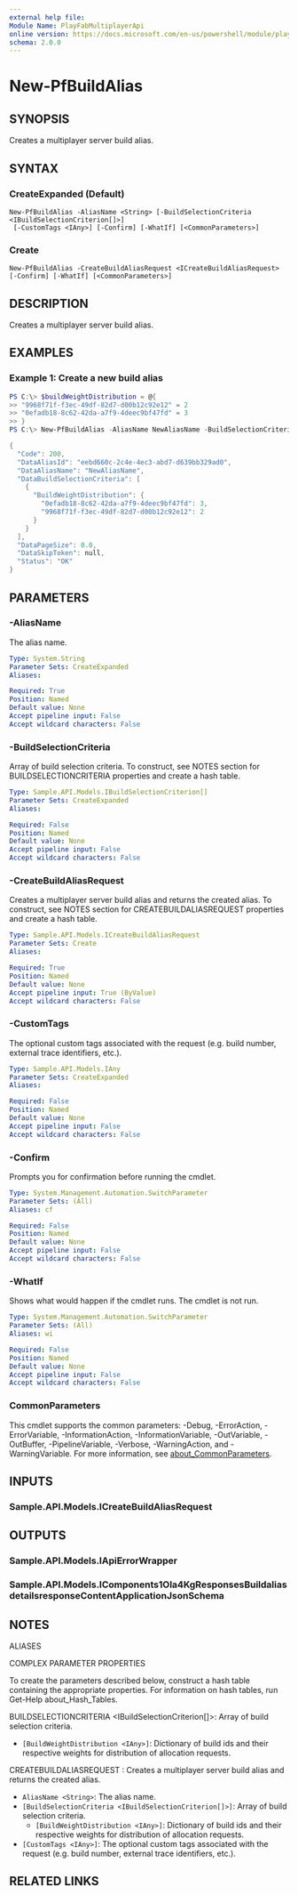 ```yaml
---
external help file:
Module Name: PlayFabMultiplayerApi
online version: https://docs.microsoft.com/en-us/powershell/module/playfabmultiplayerapi/new-pfbuildalias
schema: 2.0.0
---
```


# New-PfBuildAlias

## SYNOPSIS
Creates a multiplayer server build alias.

## SYNTAX

### CreateExpanded (Default)
```
New-PfBuildAlias -AliasName <String> [-BuildSelectionCriteria <IBuildSelectionCriterion[]>]
 [-CustomTags <IAny>] [-Confirm] [-WhatIf] [<CommonParameters>]
```

### Create
```
New-PfBuildAlias -CreateBuildAliasRequest <ICreateBuildAliasRequest> [-Confirm] [-WhatIf] [<CommonParameters>]
```

## DESCRIPTION
Creates a multiplayer server build alias.

## EXAMPLES

### Example 1: Create a new build alias
```powershell
PS C:\> $buildWeightDistribution = @{
>> "9968f71f-f3ec-49df-82d7-d00b12c92e12" = 2
>> "0efadb18-8c62-42da-a7f9-4deec9bf47fd" = 3
>> }
PS C:\> New-PfBuildAlias -AliasName NewAliasName -BuildSelectionCriteria @(@{ "BuildWeightDistribution" = $buildWeightDistribution}) | ConvertTo-Json -depth 5

{
  "Code": 200,
  "DataAliasId": "eebd660c-2c4e-4ec3-abd7-d639bb329ad0",
  "DataAliasName": "NewAliasName",
  "DataBuildSelectionCriteria": [
    {
      "BuildWeightDistribution": {
        "0efadb18-8c62-42da-a7f9-4deec9bf47fd": 3,
        "9968f71f-f3ec-49df-82d7-d00b12c92e12": 2
      }
    }
  ],
  "DataPageSize": 0.0,
  "DataSkipToken": null,
  "Status": "OK"
}
```



## PARAMETERS

### -AliasName
The alias name.

```yaml
Type: System.String
Parameter Sets: CreateExpanded
Aliases:

Required: True
Position: Named
Default value: None
Accept pipeline input: False
Accept wildcard characters: False
```

### -BuildSelectionCriteria
Array of build selection criteria.
To construct, see NOTES section for BUILDSELECTIONCRITERIA properties and create a hash table.

```yaml
Type: Sample.API.Models.IBuildSelectionCriterion[]
Parameter Sets: CreateExpanded
Aliases:

Required: False
Position: Named
Default value: None
Accept pipeline input: False
Accept wildcard characters: False
```

### -CreateBuildAliasRequest
Creates a multiplayer server build alias and returns the created alias.
To construct, see NOTES section for CREATEBUILDALIASREQUEST properties and create a hash table.

```yaml
Type: Sample.API.Models.ICreateBuildAliasRequest
Parameter Sets: Create
Aliases:

Required: True
Position: Named
Default value: None
Accept pipeline input: True (ByValue)
Accept wildcard characters: False
```

### -CustomTags
The optional custom tags associated with the request (e.g.
build number, external trace identifiers, etc.).

```yaml
Type: Sample.API.Models.IAny
Parameter Sets: CreateExpanded
Aliases:

Required: False
Position: Named
Default value: None
Accept pipeline input: False
Accept wildcard characters: False
```

### -Confirm
Prompts you for confirmation before running the cmdlet.

```yaml
Type: System.Management.Automation.SwitchParameter
Parameter Sets: (All)
Aliases: cf

Required: False
Position: Named
Default value: None
Accept pipeline input: False
Accept wildcard characters: False
```

### -WhatIf
Shows what would happen if the cmdlet runs.
The cmdlet is not run.

```yaml
Type: System.Management.Automation.SwitchParameter
Parameter Sets: (All)
Aliases: wi

Required: False
Position: Named
Default value: None
Accept pipeline input: False
Accept wildcard characters: False
```

### CommonParameters
This cmdlet supports the common parameters: -Debug, -ErrorAction, -ErrorVariable, -InformationAction, -InformationVariable, -OutVariable, -OutBuffer, -PipelineVariable, -Verbose, -WarningAction, and -WarningVariable. For more information, see [about_CommonParameters](http://go.microsoft.com/fwlink/?LinkID=113216).

## INPUTS

### Sample.API.Models.ICreateBuildAliasRequest

## OUTPUTS

### Sample.API.Models.IApiErrorWrapper

### Sample.API.Models.IComponents1Ola4KgResponsesBuildaliasdetailsresponseContentApplicationJsonSchema

## NOTES

ALIASES

COMPLEX PARAMETER PROPERTIES

To create the parameters described below, construct a hash table containing the appropriate properties. For information on hash tables, run Get-Help about_Hash_Tables.


BUILDSELECTIONCRITERIA <IBuildSelectionCriterion[]>: Array of build selection criteria.
  - `[BuildWeightDistribution <IAny>]`: Dictionary of build ids and their respective weights for distribution of allocation requests.

CREATEBUILDALIASREQUEST <ICreateBuildAliasRequest>: Creates a multiplayer server build alias and returns the created alias.
  - `AliasName <String>`: The alias name.
  - `[BuildSelectionCriteria <IBuildSelectionCriterion[]>]`: Array of build selection criteria.
    - `[BuildWeightDistribution <IAny>]`: Dictionary of build ids and their respective weights for distribution of allocation requests.
  - `[CustomTags <IAny>]`: The optional custom tags associated with the request (e.g. build number, external trace identifiers, etc.).

## RELATED LINKS

